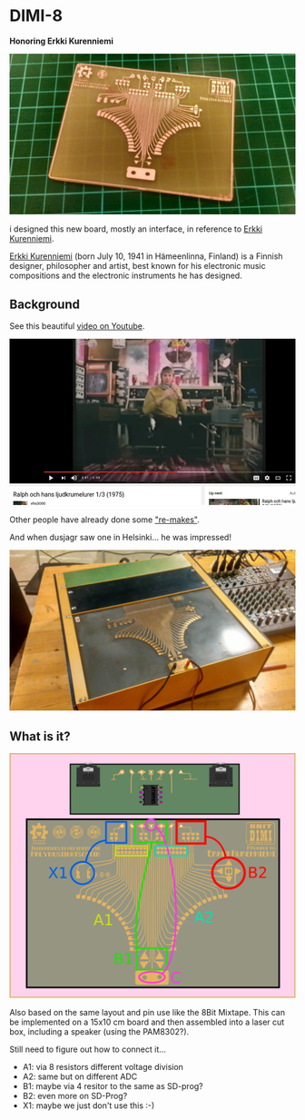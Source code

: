 # DIMI-8

**Honoring Erkki Kurenniemi**

![](images/boards/IMG_20170317_045715.jpg)

i designed this new board, mostly an interface, in reference to [Erkki Kurenniemi](https://www.amazon.com/Writing-Unwriting-Media-Art-History/dp/0262029588/ref=sr_1_1?s=books&ie=UTF8&qid=1489690142&sr=1-1&keywords=Erkki%20Kurenniemi%20in%202048).

[Erkki Kurenniemi](https://en.wikipedia.org/wiki/Erkki_Kurenniemi) (born July 10, 1941 in Hämeenlinna, Finland) is a Finnish designer, philosopher and artist, best known for his electronic music compositions and the electronic instruments he has designed.

## Background

See this beautiful [video on Youtube](https://www.youtube.com/watch?v=TpE1U6duOZk&feature=youtu.be&t=5m). 

![](images/photos/youtube_pinkSynth.jpg)

Other people have already done some ["re-makes"](http://www.tasankokaiku.com/jarisuominen/dimi-is-reborn/).

And when dusjagr saw one in Helsinki... he was impressed!

![](images/photos/DIMI_live_helsinki.jpg)

## What is it?

![](/images/boards/DIMI-8_draft_v03.png)

Also based on the same layout and pin use like the 8Bit Mixtape. This can be implemented on a 15x10 cm board and then assembled into a laser cut box, including a speaker (using the PAM8302?).

Still need to figure out how to connect it...

* A1: via 8 resistors different voltage division
* A2: same but on different ADC
* B1: maybe via 4 resitor to the same as SD-prog?
* B2: even more on SD-Prog?
* X1: maybe we just don't use this :-)






